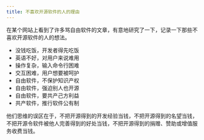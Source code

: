 ```yaml
---
title: 不喜欢开源软件的人的理由
---
```


在某个网站上看到了许多骂自由软件的文章，有意地研究了一下，记录一下那些不喜欢开源软件的人的想法。

* 没钱吃饭，开发者得先吃饭
* 英语不好，对用户来说难用
* 操作复杂，输入命令行困难
* 交互困难，用户想要被呵护
* 自由软件，不保护知识产权
* 自由软件，强迫别人也开源
* 自由软件，要共产己方利益
* 共产软件，推行软件公有制

他们思维的误区在于，不把开源得到的开发经验当钱，不把开源得到的名望当钱，不把开源令软件被他人完善得到的好处当钱，不把开源得到的捐赠、赞助或增值服务收费当钱。
